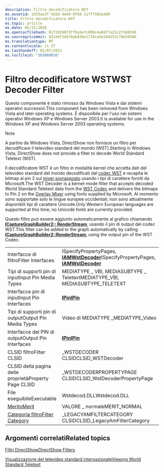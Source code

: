 ```yaml
---
description: Filtro decodificatore WST
ms.assetid: 2d33ae3f-565d-4e69-8fb0-117ff582a4d0
title: Filtro decodificatore WST
ms.topic: article
ms.date: 05/31/2018
ms.openlocfilehash: 01f2d20873ff9a5e7c009c4a84f7a23c273d6590
ms.sourcegitcommit: 831e8f3db78ab820e1710cede244553c70e50500
ms.translationtype: MT
ms.contentlocale: it-IT
ms.lasthandoff: 01/07/2021
ms.locfileid: "103880026"
---
```

# <a name="wst-decoder-filter"></a><span data-ttu-id="9f784-103">Filtro decodificatore WST</span><span class="sxs-lookup"><span data-stu-id="9f784-103">WST Decoder Filter</span></span>

<span data-ttu-id="9f784-104">Questo componente è stato rimosso da Windows Vista e dai sistemi operativi successivi.</span><span class="sxs-lookup"><span data-stu-id="9f784-104">This component has been removed from Windows Vista and later operating systems.</span></span> <span data-ttu-id="9f784-105">È disponibile per l'uso nei sistemi operativi Windows XP e Windows Server 2003.</span><span class="sxs-lookup"><span data-stu-id="9f784-105">It is available for use in the Windows XP and Windows Server 2003 operating systems.</span></span>

> [!Note]  
> <span data-ttu-id="9f784-106">A partire da Windows Vista, DirectShow non fornisce un filtro per decodificare il televideo standard del mondo (WST).</span><span class="sxs-lookup"><span data-stu-id="9f784-106">Starting in Windows Vista, DirectShow does not provide a filter to decode World Standard Teletext (WST).</span></span>

 

<span data-ttu-id="9f784-107">Il decodificatore WST è un filtro in modalità kernel che accetta dati del televideo standard del mondo decodificati dal [codec WST](wst-codec-filter.md) e recapita le bitmap al pin 2 sul [mixer sovrapposto](overlay-mixer-filter.md) usando i tipi di carattere forniti da Microsoft.</span><span class="sxs-lookup"><span data-stu-id="9f784-107">The WST Decoder is a kernel-mode filter that accepts decoded World Standard Teletext data from the [WST Codec](wst-codec-filter.md) and delivers the bitmaps to Pin 2 on the [Overlay Mixer](overlay-mixer-filter.md) using fonts supplied by Microsoft.</span></span> <span data-ttu-id="9f784-108">Al momento sono supportate solo le lingue europee occidentali; non sono attualmente disponibili tipi di carattere Unicode.</span><span class="sxs-lookup"><span data-stu-id="9f784-108">Only Western European languages are supported at this time; no Unicode fonts are currently provided.</span></span>

<span data-ttu-id="9f784-109">Questo filtro può essere aggiunto automaticamente al grafico chiamando [**ICaptureGraphBuilder2:: RenderStream**](/windows/desktop/api/Strmif/nf-strmif-icapturegraphbuilder2-renderstream), usando il pin di output del codec WST.</span><span class="sxs-lookup"><span data-stu-id="9f784-109">This filter can be added to the graph automatically by calling [**ICaptureGraphBuilder2::RenderStream**](/windows/desktop/api/Strmif/nf-strmif-icapturegraphbuilder2-renderstream), using the output pin of the WST Codec.</span></span>



|                                          |                                                               |
|------------------------------------------|---------------------------------------------------------------|
| <span data-ttu-id="9f784-110">Interfacce di filtro</span><span class="sxs-lookup"><span data-stu-id="9f784-110">Filter Interfaces</span></span>                        | <span data-ttu-id="9f784-111">ISpecifyPropertyPages, [ **IAMWstDecoder**](/previous-versions/windows/desktop/api/Iwstdec/nn-iwstdec-iamwstdecoder)</span><span class="sxs-lookup"><span data-stu-id="9f784-111">ISpecifyPropertyPages, [**IAMWstDecoder**](/previous-versions/windows/desktop/api/Iwstdec/nn-iwstdec-iamwstdecoder)</span></span> |
| <span data-ttu-id="9f784-112">Tipi di supporti pin di input</span><span class="sxs-lookup"><span data-stu-id="9f784-112">Input Pin Media Types</span></span>                    | <span data-ttu-id="9f784-113">MEDIATYPE \_ VBI, MEDIASUBTYPE \_ Teletext</span><span class="sxs-lookup"><span data-stu-id="9f784-113">MEDIATYPE\_VBI, MEDIASUBTYPE\_TELETEXT</span></span>                        |
| <span data-ttu-id="9f784-114">Interfacce pin di input</span><span class="sxs-lookup"><span data-stu-id="9f784-114">Input Pin Interfaces</span></span>                     | [<span data-ttu-id="9f784-115">**IPin**</span><span class="sxs-lookup"><span data-stu-id="9f784-115">**IPin**</span></span>](/windows/desktop/api/Strmif/nn-strmif-ipin)                                          |
| <span data-ttu-id="9f784-116">Tipi di supporti pin di output</span><span class="sxs-lookup"><span data-stu-id="9f784-116">Output Pin Media Types</span></span>                   | <span data-ttu-id="9f784-117">Video di MEDIATYPE \_</span><span class="sxs-lookup"><span data-stu-id="9f784-117">MEDIATYPE\_Video</span></span>                                              |
| <span data-ttu-id="9f784-118">Interfacce del PIN di output</span><span class="sxs-lookup"><span data-stu-id="9f784-118">Output Pin Interfaces</span></span>                    | [<span data-ttu-id="9f784-119">**IPin**</span><span class="sxs-lookup"><span data-stu-id="9f784-119">**IPin**</span></span>](/windows/desktop/api/Strmif/nn-strmif-ipin)                                          |
| <span data-ttu-id="9f784-120">CLSID filtro</span><span class="sxs-lookup"><span data-stu-id="9f784-120">Filter CLSID</span></span>                             | <span data-ttu-id="9f784-121">\_WSTDECODER CLSID</span><span class="sxs-lookup"><span data-stu-id="9f784-121">CLSID\_WSTDecoder</span></span>                                             |
| <span data-ttu-id="9f784-122">CLSID della pagina delle proprietà</span><span class="sxs-lookup"><span data-stu-id="9f784-122">Property Page CLSID</span></span>                      | <span data-ttu-id="9f784-123">\_WSTDECODERPROPERTYPAGE CLSID</span><span class="sxs-lookup"><span data-stu-id="9f784-123">CLSID\_WstDecoderPropertyPage</span></span>                                 |
| <span data-ttu-id="9f784-124">File eseguibile</span><span class="sxs-lookup"><span data-stu-id="9f784-124">Executable</span></span>                               | <span data-ttu-id="9f784-125">Wstdecod.DLL</span><span class="sxs-lookup"><span data-stu-id="9f784-125">Wstdecod.DLL</span></span>                                                  |
| [<span data-ttu-id="9f784-126">Merito</span><span class="sxs-lookup"><span data-stu-id="9f784-126">Merit</span></span>](merit.md)                       | <span data-ttu-id="9f784-127">VALORE \_ normale</span><span class="sxs-lookup"><span data-stu-id="9f784-127">MERIT\_NORMAL</span></span>                                                 |
| [<span data-ttu-id="9f784-128">Categoria filtro</span><span class="sxs-lookup"><span data-stu-id="9f784-128">Filter Category</span></span>](filter-categories.md) | <span data-ttu-id="9f784-129">\_LEGACYAMFILTERCATEGORY CLSID</span><span class="sxs-lookup"><span data-stu-id="9f784-129">CLSID\_LegacyAmFilterCategory</span></span>                                 |



 

## <a name="related-topics"></a><span data-ttu-id="9f784-130">Argomenti correlati</span><span class="sxs-lookup"><span data-stu-id="9f784-130">Related topics</span></span>

<dl> <dt>

[<span data-ttu-id="9f784-131">Filtri DirectShow</span><span class="sxs-lookup"><span data-stu-id="9f784-131">DirectShow Filters</span></span>](directshow-filters.md)
</dt> <dt>

[<span data-ttu-id="9f784-132">Visualizzazione del televideo standard internazionale</span><span class="sxs-lookup"><span data-stu-id="9f784-132">Viewing World Standard Teletext</span></span>](viewing-world-standard-teletext.md)
</dt> </dl>

 

 



